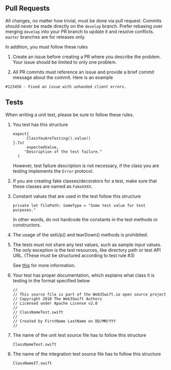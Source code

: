 ## Pull Requests

All changes, no matter how trivial, must be done via pull request. Commits
should never be made directly on the `develop` branch. Prefer rebasing over
merging `develop` into your PR branch to update it and resolve conflicts.
`master` branches are for releases only.

In addition, you must follow these rules

1. Create an issue before creating a PR where you describe the problem. Your issue should
be limited to only one problem.

2. All PR commits must reference an issue and provide a brief commit message about the commit.
Here is an example
```
#123456 - Fixed an issue with unhanded client errors.

```

## Tests

When writing a unit test, please be sure to follow these rules.

1. You test has this structure

    ```
    expect{
          ClassYouAreTesting().value()
    }.To(
          expectedValue,
         "Description of the test failure."
      )
    ```
    
    However, test failure description is not necessary,
    if the class you are testing implements the `Error` protocol.

2. If you are creating fake classes/decorators for a test, make sure
    that these classes are named as `FakeXXXX`.
    
3. Constant values that are used in the test follow this structure
    ```
    private let filePath: SomeType = "Some test value for test purposes."
    ```
    In other words, do not hardcode the constants in the test methods or constructors.
    
4. The usage of the setUp() and tearDown() methods is prohibited.

5. The tests must not share any test values, such as sample input values.
   The only exception is the test resources, like directory path or test API URL.
   (These must be structured according to test rule #3)
   
   See [this](http://www.yegor256.com/2016/05/03/test-methods-must-share-nothing.html) for more information.
    
5.  Your test has proper documentation, which explains what class it is testing
    in the format specified below
   
    ```
    //
    // This source file is part of the Web3Swift.io open source project
    // Copyright 2018 The Web3Swift Authors
    // Licensed under Apache License v2.0
    //
    // ClassNameTest.swift
    //
    // Created by FirstName LastName on DD/MM/YYY
    //
    ```

6.  The name of the unit test source file has to follow this structure

    ```
    ClassNameTest.swift
    ```
    
7.  The name of the integration test source file has to follow this structure

    ```
    ClassNameIT.swift
    ```


